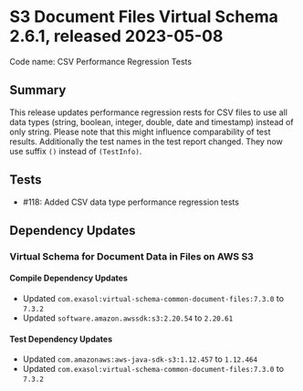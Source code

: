 # S3 Document Files Virtual Schema 2.6.1, released 2023-05-08

Code name: CSV Performance Regression Tests

## Summary

This release updates performance regression rests for CSV files to use all data types (string, boolean, integer, double, date and timestamp) instead of only string. Please note that this might influence comparability of test results. Additionally the test names in the test report changed. They now use suffix `()` instead of `(TestInfo)`.

## Tests

* #118: Added CSV data type performance regression tests

## Dependency Updates

### Virtual Schema for Document Data in Files on AWS S3

#### Compile Dependency Updates

* Updated `com.exasol:virtual-schema-common-document-files:7.3.0` to `7.3.2`
* Updated `software.amazon.awssdk:s3:2.20.54` to `2.20.61`

#### Test Dependency Updates

* Updated `com.amazonaws:aws-java-sdk-s3:1.12.457` to `1.12.464`
* Updated `com.exasol:virtual-schema-common-document-files:7.3.0` to `7.3.2`

